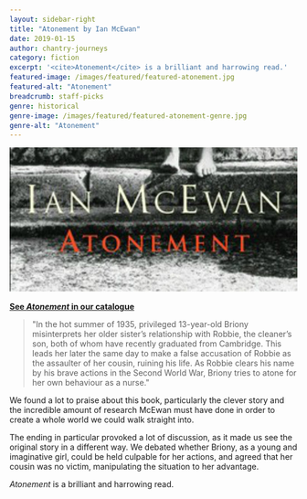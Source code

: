 ```yaml
---
layout: sidebar-right
title: "Atonement by Ian McEwan"
date: 2019-01-15
author: chantry-journeys
category: fiction
excerpt: '<cite>Atonement</cite> is a brilliant and harrowing read.'
featured-image: /images/featured/featured-atonement.jpg
featured-alt: "Atonement"
breadcrumb: staff-picks
genre: historical
genre-image: /images/featured/featured-atonement-genre.jpg
genre-alt: "Atonement"
---
```


![Atonement](/images/featured/featured-atonement.jpg)

**[See <cite>Atonement</cite> in our catalogue](https://suffolk.spydus.co.uk/cgi-bin/spydus.exe/ENQ/OPAC/BIBENQ?BRN=221460)**

> "In the hot summer of 1935, privileged 13-year-old Briony misinterprets her older sister’s relationship with Robbie, the cleaner’s son, both of whom have recently graduated from Cambridge. This leads her later the same day to make a false accusation of Robbie as the assaulter of her cousin, ruining his life. As Robbie clears his name by his brave actions in the Second World War, Briony tries to atone for her own behaviour as a nurse."

We found a lot to praise about this book, particularly the clever story and the incredible amount of research McEwan must have done in order to create a whole world we could walk straight into.

The ending in particular provoked a lot of discussion, as it made us see the original story in a different way. We debated whether Briony, as a young and imaginative girl, could be held culpable for her actions, and agreed that her cousin was no victim, manipulating the situation to her advantage.

<cite>Atonement</cite> is a brilliant and harrowing read.
